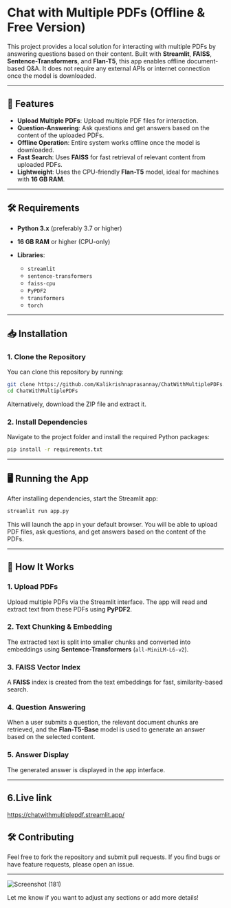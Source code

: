
# Chat with Multiple PDFs (Offline & Free Version)

This project provides a local solution for interacting with multiple PDFs by answering questions based on their content. Built with **Streamlit**, **FAISS**, **Sentence-Transformers**, and **Flan-T5**, this app enables offline document-based Q\&A. It does not require any external APIs or internet connection once the model is downloaded.

---

## 🚀 Features

* **Upload Multiple PDFs**: Upload multiple PDF files for interaction.
* **Question-Answering**: Ask questions and get answers based on the content of the uploaded PDFs.
* **Offline Operation**: Entire system works offline once the model is downloaded.
* **Fast Search**: Uses **FAISS** for fast retrieval of relevant content from uploaded PDFs.
* **Lightweight**: Uses the CPU-friendly **Flan-T5** model, ideal for machines with **16 GB RAM**.

---

## 🛠️ Requirements

* **Python 3.x** (preferably 3.7 or higher)
* **16 GB RAM** or higher (CPU-only)
* **Libraries**:

  * `streamlit`
  * `sentence-transformers`
  * `faiss-cpu`
  * `PyPDF2`
  * `transformers`
  * `torch`

---

## 📥 Installation

### 1. Clone the Repository

You can clone this repository by running:

```bash
git clone https://github.com/Kalikrishnaprasannay/ChatWithMultiplePDFs.git
cd ChatWithMultiplePDFs
```

Alternatively, download the ZIP file and extract it.

### 2. Install Dependencies

Navigate to the project folder and install the required Python packages:

```bash
pip install -r requirements.txt
```

---

## 🖥️ Running the App

After installing dependencies, start the Streamlit app:

```bash
streamlit run app.py
```

This will launch the app in your default browser. You will be able to upload PDF files, ask questions, and get answers based on the content of the PDFs.

---

## 📝 How It Works

### 1. Upload PDFs

Upload multiple PDFs via the Streamlit interface. The app will read and extract text from these PDFs using **PyPDF2**.

### 2. Text Chunking & Embedding

The extracted text is split into smaller chunks and converted into embeddings using **Sentence-Transformers** (`all-MiniLM-L6-v2`).

### 3. FAISS Vector Index

A **FAISS** index is created from the text embeddings for fast, similarity-based search.

### 4. Question Answering

When a user submits a question, the relevant document chunks are retrieved, and the **Flan-T5-Base** model is used to generate an answer based on the selected content.

### 5. Answer Display

The generated answer is displayed in the app interface.

---
## 6.Live link
https://chatwithmultiplepdf.streamlit.app/
## 🛠️ Contributing

Feel free to fork the repository and submit pull requests. If you find bugs or have feature requests, please open an issue.

---

![Screenshot (181)](https://github.com/user-attachments/assets/0ec7d54b-46a5-48c3-9155-ac8d67772197)

Let me know if you want to adjust any sections or add more details!
